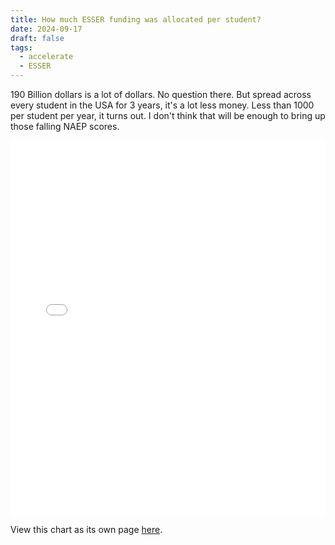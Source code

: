 ```yaml
---
title: How much ESSER funding was allocated per student?
date: 2024-09-17
draft: false
tags:
  - accelerate
  - ESSER
---
```

 
190 Billion dollars is a lot of dollars. No question there. But spread across every student in the USA for 3 years, it's a lot less money. Less than 1000 per student per year, it turns out. I don't think that will be enough to bring up those falling NAEP scores.

<iframe src="state-esser-allocations-per-student.html" width="100%" height="600px" frameborder="0"></iframe>

View this chart as its own page [here](log.jasongodfrey.info/state-esser-allocations-per-student.html).